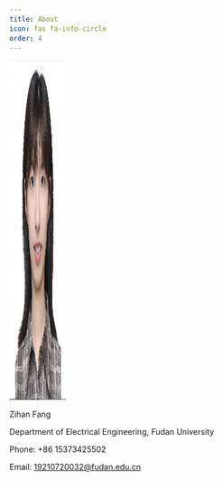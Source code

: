 ```yaml
---
title: About
icon: fas fa-info-circle
order: 4
---
```


<img src="/profile.png" alt="profile" width="800" height="600" style="max-width: 100px" class="left" data-proofer-ignore>

Zihan Fang

Department of Electrical Engineering, Fudan University

Phone: +86 15373425502 

Email: 19210720032@fudan.edu.cn 
